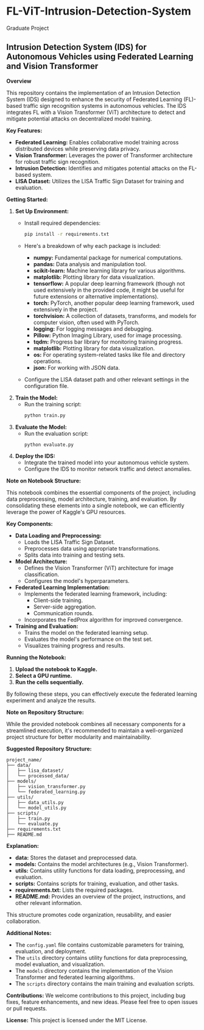 # FL-ViT-Intrusion-Detection-System
Graduate Project

## Intrusion Detection System (IDS) for Autonomous Vehicles using Federated Learning and Vision Transformer

**Overview**

This repository contains the implementation of an Intrusion Detection System (IDS) designed to enhance the security of Federated Learning (FL)-based traffic sign recognition systems in autonomous vehicles. The IDS integrates FL with a Vision Transformer (ViT) architecture to detect and mitigate potential attacks on decentralized model training.

**Key Features:**

* **Federated Learning:** Enables collaborative model training across distributed devices while preserving data privacy.
* **Vision Transformer:** Leverages the power of Transformer architecture for robust traffic sign recognition.
* **Intrusion Detection:** Identifies and mitigates potential attacks on the FL-based system.
* **LISA Dataset:** Utilizes the LISA Traffic Sign Dataset for training and evaluation.

**Getting Started:**

1. **Set Up Environment:**
   - Install required dependencies:
     ```bash
     pip install -r requirements.txt
     ```
   -  Here's a breakdown of why each package is included:

        * **numpy:** Fundamental package for numerical computations.
        * **pandas:** Data analysis and manipulation tool.
        * **scikit-learn:** Machine learning library for various algorithms.
        * **matplotlib:** Plotting library for data visualization.
        * **tensorflow:** A popular deep learning framework (though not used extensively in the provided code, it might be useful for future extensions or alternative implementations).
        * **torch:** PyTorch, another popular deep learning framework, used extensively in the project.
        * **torchvision:** A collection of datasets, transforms, and models for computer vision, often used with PyTorch.
        * **logging:** For logging messages and debugging.
        * **Pillow:** Python Imaging Library, used for image processing.
        * **tqdm:** Progress bar library for monitoring training progress.
        * **matplotlib:** Plotting library for data visualization.
        * **os:** For operating system-related tasks like file and directory operations.
        * **json:** For working with JSON data.
   
   - Configure the LISA dataset path and other relevant settings in the configuration file.
2. **Train the Model:**
   - Run the training script:
     ```bash
     python train.py
     ```
3. **Evaluate the Model:**
   - Run the evaluation script:
     ```bash
     python evaluate.py
     ```
4. **Deploy the IDS:**
   - Integrate the trained model into your autonomous vehicle system.
   - Configure the IDS to monitor network traffic and detect anomalies.


**Note on Notebook Structure:**

This notebook combines the essential components of the project, including data preprocessing, model architecture, training, and evaluation. By consolidating these elements into a single notebook, we can efficiently leverage the power of Kaggle's GPU resources.

**Key Components:**

* **Data Loading and Preprocessing:**
  - Loads the LISA Traffic Sign Dataset.
  - Preprocesses data using appropriate transformations.
  - Splits data into training and testing sets.
* **Model Architecture:**
  - Defines the Vision Transformer (ViT) architecture for image classification.
  - Configures the model's hyperparameters.
* **Federated Learning Implementation:**
  - Implements the federated learning framework, including:
    - Client-side training.
    - Server-side aggregation.
    - Communication rounds.
  - Incorporates the FedProx algorithm for improved convergence.
* **Training and Evaluation:**
  - Trains the model on the federated learning setup.
  - Evaluates the model's performance on the test set.
  - Visualizes training progress and results.

**Running the Notebook:**

1. **Upload the notebook to Kaggle.**
2. **Select a GPU runtime.**
3. **Run the cells sequentially.**

By following these steps, you can effectively execute the federated learning experiment and analyze the results.

**Note on Repository Structure:**

While the provided notebook combines all necessary components for a streamlined execution, it's recommended to maintain a well-organized project structure for better modularity and maintainability. 

**Suggested Repository Structure:**

```
project_name/
├── data/
│   ├── lisa_dataset/
│   └── processed_data/
├── models/
│   ├── vision_transformer.py
│   └── federated_learning.py
├── utils/
│   ├── data_utils.py
│   └── model_utils.py
├── scripts/
│   ├── train.py
│   └── evaluate.py
├── requirements.txt
├── README.md
```

**Explanation:**

- **data:** Stores the dataset and preprocessed data.
- **models:** Contains the model architectures (e.g., Vision Transformer).
- **utils:** Contains utility functions for data loading, preprocessing, and evaluation.
- **scripts:** Contains scripts for training, evaluation, and other tasks.
- **requirements.txt:** Lists the required packages.
- **README.md:** Provides an overview of the project, instructions, and other relevant information.

This structure promotes code organization, reusability, and easier collaboration.

**Additional Notes:**

* The `config.yaml` file contains customizable parameters for training, evaluation, and deployment.
* The `utils` directory contains utility functions for data preprocessing, model evaluation, and visualization.
* The `models` directory contains the implementation of the Vision Transformer and federated learning algorithms.
* The `scripts` directory contains the main training and evaluation scripts.

**Contributions:**
We welcome contributions to this project, including bug fixes, feature enhancements, and new ideas. Please feel free to open issues or pull requests.

**License:**
This project is licensed under the MIT License.
